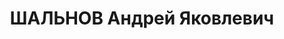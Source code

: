 ---
title: ШАЛЬНОВ Андрей Яковлевич
description: "Род. в 1900, Горьковская обл., Перевозский р-н, с. Горышкино, русский.\
  \ Проживал: Богородский р-н, пос. Дуденевского затона. Директор судоверфи Горьковского\
  \ Крайосвода \n  Арестован 29.08.1936. Обв. по ст. 58-10 ч.1. Приговор: ВК ВС СССР\
  \ – 8 лет ИТЛ (20.05.37). Умер в заключении 29.01.38 г Сведения о смерти - из письма\
  \ жены"
---